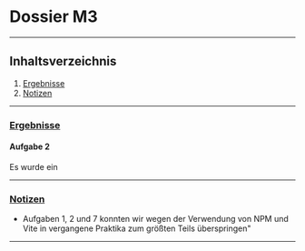 # Dossier M3

<hr>

## Inhaltsverzeichnis

1. [Ergebnisse](#uergebnisseu)
2. [Notizen](#unotizenu)

<hr>

### <u>Ergebnisse</u>

#### Aufgabe 2
Es wurde ein 


<hr>

### <u>Notizen</u>

- Aufgaben 1, 2 und 7 konnten wir wegen der Verwendung von NPM und Vite in vergangene Praktika zum größten Teils überspringen"

<hr>
